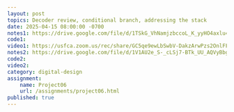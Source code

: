 ```yaml
---
layout: post
topics: Decoder review, conditional branch, addressing the stack
date: 2025-04-15 08:00:00 -0700
notes1: https://drive.google.com/file/d/1TSkG_VhNamjzbccoL_K_yyHO4axlu4s4/view?usp=sharing
code1: 
video1: https://usfca.zoom.us/rec/share/GC5qe9ewLbSwbV-DakzArwPzs2OnlFFSGQWmXVNLeLnfif2H9BBe0_5bcO7Wsaj7.pYDh7OdSQlkgmP5n
notes2: https://drive.google.com/file/d/1V1AU2e_S-_cLSj7-BTk_UU_AQVyBbgrm/view?usp=sharing
code2: 
video2: 
category: digital-design
assignment:
    name: Project06
    url: /assignments/project06.html
published: true
---
```

